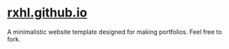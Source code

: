 # [rxhl.github.io](rxhl.github.io)

A minimalistic website template designed for making portfolios. Feel free to fork.
